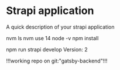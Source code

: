 # Strapi application

A quick description of your strapi application


nvm ls
nvm use 14
node -v
npm install

npm run strapi develop
Version: 2 

!!!working repo on git:"gatsby-backend"!!!